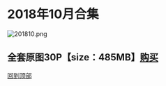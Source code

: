 # 2018年10月合集
![201810.png](https://www.nsaimg.com/2020/04/02/5e85ad2bb9ede.png)
## 全套原图30P【size：485MB】[购买]()<br>
[回到顶部](#readme)

